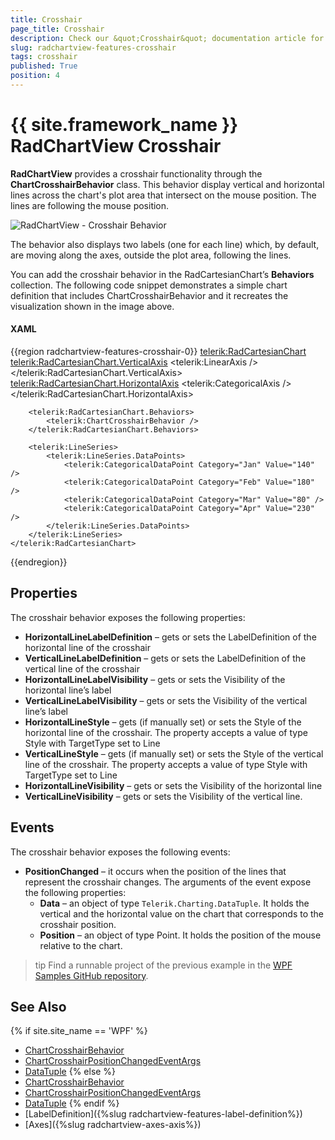 ```yaml
---
title: Crosshair
page_title: Crosshair
description: Check our &quot;Crosshair&quot; documentation article for the RadChartView {{ site.framework_name }} control.
slug: radchartview-features-crosshair
tags: crosshair
published: True
position: 4
---
```


# {{ site.framework_name }} RadChartView Crosshair

__RadChartView__ provides a crosshair functionality through the __ChartCrosshairBehavior__ class. This behavior display vertical and horizontal lines across the chart's plot area that intersect on the mouse position. The lines are following the mouse position.

![RadChartView - Crosshair Behavior](images/radchartview-features-behaviors-chrosshair_01.png)

The behavior also displays two labels (one for each line) which, by default, are moving along the axes, outside the plot area, following the lines.

You can add the crosshair behavior in the RadCartesianChart’s __Behaviors__ collection. The following code snippet demonstrates a simple chart definition that includes ChartCrosshairBehavior and it recreates the visualization shown in the image above.

#### __XAML__
{{region radchartview-features-crosshair-0}}
	<telerik:RadCartesianChart>
		<telerik:RadCartesianChart.VerticalAxis>
			<telerik:LinearAxis />
		</telerik:RadCartesianChart.VerticalAxis>            
		<telerik:RadCartesianChart.HorizontalAxis>
			<telerik:CategoricalAxis />
		</telerik:RadCartesianChart.HorizontalAxis>
		
		<telerik:RadCartesianChart.Behaviors>
			<telerik:ChartCrosshairBehavior />
		</telerik:RadCartesianChart.Behaviors>
		
		<telerik:LineSeries>
			<telerik:LineSeries.DataPoints>
				<telerik:CategoricalDataPoint Category="Jan" Value="140" />
				<telerik:CategoricalDataPoint Category="Feb" Value="180" />
				<telerik:CategoricalDataPoint Category="Mar" Value="80" />
				<telerik:CategoricalDataPoint Category="Apr" Value="230" />
			</telerik:LineSeries.DataPoints>
		</telerik:LineSeries>
	</telerik:RadCartesianChart>
{{endregion}}

## Properties

The crosshair behavior exposes the following properties:
* __HorizontalLineLabelDefinition__ – gets or sets the LabelDefinition of the horizontal line of the crosshair
* __VerticalLineLabelDefinition__ – gets or sets the LabelDefinition of the vertical line of the crosshair
* __HorizontalLineLabelVisibility__ – gets or sets the Visibility of the horizontal line’s label
* __VerticalLineLabelVisibility__ – gets or sets the Visibility of the vertical line’s label
* __HorizontalLineStyle__ – gets (if manually set) or sets the Style of the horizontal line of the crosshair. The property accepts a value of type Style with TargetType set to Line
* __VerticalLineStyle__ – gets (if manually set) or sets the Style of the vertical line of the crosshair. The property accepts a value of type Style with TargetType set to Line
* __HorizontalLineVisibility__ – gets or sets the Visibility of the horizontal line
* __VerticalLineVisibility__ – gets or sets the Visibility of the vertical line.	

## Events

The crosshair behavior exposes the following events:
* __PositionChanged__ – it occurs when the position of the lines that represent the crosshair changes. The arguments of the event expose the following properties:
	* __Data__ – an object of type `Telerik.Charting.DataTuple`. It holds the vertical and the horizontal value on the chart that corresponds to the crosshair position.
	* __Position__ – an object of type Point. It holds the position of the mouse relative to the chart.

>tip Find a runnable project of the previous example in the [WPF Samples GitHub repository](https://github.com/telerik/xaml-sdk/tree/master/ChartView/WPF/Crosshair).
	
## See Also	
{% if site.site_name == 'WPF' %}
* [ChartCrosshairBehavior](https://docs.telerik.com/devtools/wpf/api/telerik.windows.controls.chartview.chartcrosshairbehavior)
* [ChartCrosshairPositionChangedEventArgs](https://docs.telerik.com/devtools/wpf/api/telerik.windows.controls.chartview.chartcrosshairpositionchangedeventargs)
* [DataTuple](https://docs.telerik.com/devtools/wpf/api/telerik.charting.datatuple)
{% else %}
* [ChartCrosshairBehavior](https://docs.telerik.com/devtools/silverlight/api/telerik.windows.controls.chartview.chartcrosshairbehavior)
* [ChartCrosshairPositionChangedEventArgs](https://docs.telerik.com/devtools/silverlight/api/telerik.windows.controls.chartview.chartcrosshairpositionchangedeventargs)
* [DataTuple](https://docs.telerik.com/devtools/silverlight/api/telerik.charting.datatuple)
{% endif %}
* [LabelDefinition]({%slug radchartview-features-label-definition%})
* [Axes]({%slug radchartview-axes-axis%})
